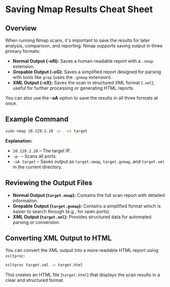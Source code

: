 # Saving Nmap Results Cheat Sheet

## Overview

When running Nmap scans, it's important to save the results for later analysis, comparison, and reporting. Nmap supports saving output in three primary formats:

- **Normal Output (-oN):** Saves a human-readable report with a `.nmap` extension.
- **Grepable Output (-oG):** Saves a simplified report designed for parsing with tools like `grep` (uses the `.gnmap` extension).
- **XML Output (-oX):** Saves the scan in structured XML format (`.xml`), useful for further processing or generating HTML reports.

You can also use the **-oA** option to save the results in all three formats at once.

## Example Command

```sh
sudo nmap 10.129.2.28 -p- -oA target
```

**Explanation:**

- `10.129.2.28` – The target IP.
- `-p-` – Scans all ports.
- `-oA target` – Saves output as `target.nmap`, `target.gnmap`, and `target.xml` in the current directory.

## Reviewing the Output Files

- **Normal Output (`target.nmap`):** Contains the full scan report with detailed information.
- **Grepable Output (`target.gnmap`):** Contains a simplified format which is easier to search through (e.g., for open ports).
- **XML Output (`target.xml`):** Provides structured data for automated parsing or conversion.

## Converting XML Output to HTML

You can convert the XML output into a more readable HTML report using `xsltproc`:
```sh
xsltproc target.xml -o target.html
```

This creates an HTML file (`target.html`) that displays the scan results in a clear and structured format.
